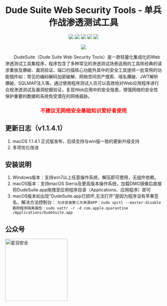 
<p align="center">
  <h1 align="center">Dude Suite Web Security Tools - 单兵作战渗透测试工具</h1>
</p>

<p align="center">
<a href="https://www.dudesuite.cn/" target='_blank'><img src="https://img.shields.io/badge/%E5%AE%98%E6%96%B9%E7%BD%91%E7%AB%99-%E7%82%B9%E5%87%BB%E6%89%93%E5%BC%80style=square"></a>
<a href="https://github.com/x364e3ab6/DudeSuite/releases/"><img src="https://img.shields.io/github/release/x364e3ab6/DudeSuite?label=%E6%9C%80%E6%96%B0%E7%89%88%E6%9C%AC&style=square"></a>
<a href="https://github.com/x364e3ab6/DudeSuite/releases"><img src="https://img.shields.io/github/downloads/x364e3ab6/DudeSuite/total?label=%E4%B8%8B%E8%BD%BD%E6%AC%A1%E6%95%B0&style=square"></a>
<a href="https://github.com/x364e3ab6/DudeSuite/issues"><img src="https://img.shields.io/github/issues-raw/x364e3ab6/DudeSuite?label=%E9%97%AE%E9%A2%98%E5%8F%8D%E9%A6%88&style=square"></a>
<a href="https://github.com/x364e3ab6/DudeSuite/discussions"><img src="https://img.shields.io/github/stars/x364e3ab6/DudeSuite?label=%E7%82%B9%E8%B5%9E%E6%98%9F%E6%98%9F&style=square"></a>
</p>

<p align="center">
    <img src="https://github.com/user-attachments/assets/0b45c95c-8ae8-486f-8cdd-fc15c4519b59"> 
</p>

<p style="line-height: 1.5;">
&emsp;&emsp;DudeSuite（Dude Suite Web Security Tools）是一款轻量化集成化的Web渗透测试工具集程序，程序包含了多种常见的渗透测试场景适用的工具除经典的请求重放及爆破、漏洞验证、端口扫描核心功能外其中的安全工具提供一批常用的功能插件如：常见的编码解码加密破解、网络空间资产搜索、域名爆破、JWT解析爆破、SQLMAP注入等。通过使用程序测试人员可以高效地对Web应用程序进行合规渗透测试及漏洞挖掘验证，复现Web应用中的安全隐患，增强网络的安全性保护重要的数据和系统免受潜在的网络威胁。
</p>

<h3 align="center" style="color: red;">不建议无网络安全基础知识爱好者使用</h3>

## 更新日志（v1.1.4.1）

1. macOS 1.1.4.1 正式版发布，后续支持与win版一致的更新升级支持
2. 多项优化改进

## 安装说明

1. Windows版本：支持win7以上任意操作系统，解压即可使用，无组件依赖。
2. macOS版本：支持macOS Sierra及更高版本操作系统，加载DMG镜像后直接将DudeSuite.app拖拽至应用程序目录（Applications、应用程序）即可
4. macOS版本如出现“DudeSuite.app已损坏,无法打开”是因为程序没有苹果签名，解决方法控制台：
   `允许安装第三方来源APP：sudo spctl --master-disable`
   `删除程序隔离属性：sudo xattr -r -d com.apple.quarantine /Applications/DudeSuite.app`

## 公众号
<img src="https://github.com/user-attachments/assets/e5ee1cae-3eed-4725-bcd1-7d36bde2acda" alt="星羽安全" style="height:200px;">
